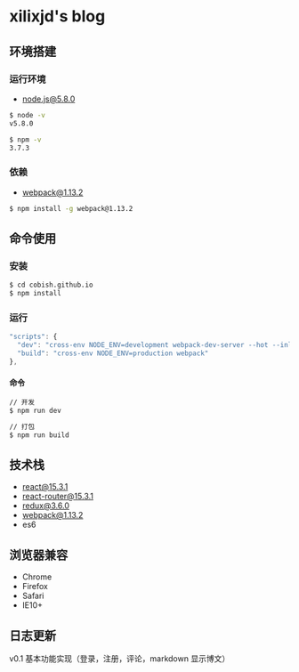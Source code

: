 # xilixjd's blog

## 环境搭建

### 运行环境

- [node.js@5.8.0](https://nodejs.org)

```bash
$ node -v
v5.8.0

$ npm -v
3.7.3
```


### 依赖

- webpack@1.13.2

```bash
$ npm install -g webpack@1.13.2
```

## 命令使用

### 安装

``` bash
$ cd cobish.github.io
$ npm install
```

### 运行

``` js
"scripts": {
  "dev": "cross-env NODE_ENV=development webpack-dev-server --hot --inline",
  "build": "cross-env NODE_ENV=production webpack"
},
```

#### 命令

``` bash
// 开发
$ npm run dev

// 打包
$ npm run build
```

## 技术栈

- react@15.3.1
- react-router@15.3.1
- redux@3.6.0
- webpack@1.13.2
- es6

## 浏览器兼容

- Chrome
- Firefox
- Safari
- IE10+

## 日志更新

v0.1 基本功能实现（登录，注册，评论，markdown 显示博文）
